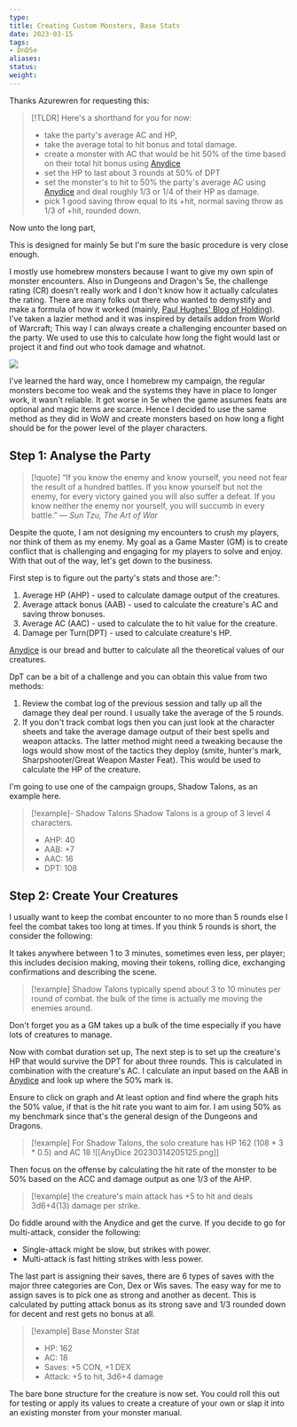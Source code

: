 ```yaml
---
type:
title: Creating Custom Monsters, Base Stats
date: 2023-03-15
tags: 
- DnD5e
aliases:
status:
weight:
---
```


Thanks Azurewren for requesting this:

> [!TLDR]
> Here's a shorthand for you for now: 
> - take the party's average AC and HP, 
> - take the average total to hit bonus and total damage.
> - create a monster with AC that would be hit 50% of the time based on their total hit bonus using [Anydice](http://anydice.com/)
> - set the HP to last about 3 rounds at 50% of DPT
> - set the monster's to hit to 50% the party's average AC using [Anydice](http://anydice.com/) and deal roughly 1/3 or 1/4 of their HP as damage.
> - pick 1 good saving throw equal to its +hit, normal saving throw as 1/3 of +hit, rounded down.

Now unto the long part,

This is designed for mainly 5e but I'm sure the basic procedure is very close enough.

I mostly use homebrew monsters because I want to give my own spin of monster encounters. Also in Dungeons and Dragon's 5e, the challenge rating (CR) doesn't really work and I don't know how it actually calculates the rating. There are many folks out there who wanted to demystify and make a formula of how it worked (mainly, [Paul Hughes' Blog of Holding](https://www.blogofholding.com/?p=7338)). I've taken a lazier method and it was inspired by details addon from World of Warcraft; This way I can always create a challenging encounter based on the party. We used to use this to calculate how long the fight would last or project it and find out who took damage and whatnot. 

![](https://www.warcrafttavern.com/wp-content/uploads/2020/10/Details-Damage-Meter-Classic-WoW-Classic-Addon.png)

I've learned the hard way, once I homebrew my campaign, the regular monsters become too weak and the systems they have in place to longer work, it wasn't reliable. It got worse in 5e when the game assumes feats are optional and magic items are scarce. Hence I decided to use the same method as they did in WoW and create monsters based on how long a fight should be for the power level of the player characters.

## Step 1: Analyse the Party 

> [!quote] 
> “If you know the enemy and know yourself, you need not fear the result of a hundred battles. If you know yourself but not the enemy, for every victory gained you will also suffer a defeat. If you know neither the enemy nor yourself, you will succumb in every battle.” ― <cite> Sun Tzu, The Art of War </cite>

Despite the quote, I am not designing my encounters to crush my players, nor think of them as my enemy. My goal as a Game Master (GM) is to create conflict that is challenging and engaging for my players to solve and enjoy. With that out of the way, let's get down to the business.

First step is to figure out the party's stats and those are:":
1. Average HP (AHP) - used to calculate damage output of the creatures.
2. Average attack bonus (AAB) - used to calculate the creature's AC and saving throw bonuses.
3. Average AC (AAC) -  used to calculate the to hit value for the creature.
4. Damage per Turn(DPT) - used to calculate creature's HP.

[Anydice](http://anydice.com/) is our bread and butter to calculate all the theoretical values of our creatures. 

DpT can be a bit of a challenge and you can obtain this value from two methods:
1. Review the combat log of the previous session and tally up all the damage they deal per round. I usually take the average of the 5 rounds. 
2. If you don't track combat logs then you can just look at the character sheets and take the average damage output of their best spells and weapon attacks. The latter method might need a tweaking because the logs would show most of the tactics they deploy (smite, hunter's mark, Sharpshooter/Great Weapon Master Feat). This would be used to calculate the HP of the creature.

I'm going to use  one of the campaign groups, Shadow Talons, as an example here. 

> [!example]- Shadow Talons
> Shadow Talons is a group of 3 level 4 characters.
> - AHP: 40
> - AAB: +7
> - AAC: 16
> - DPT: 108

## Step 2: Create Your Creatures

I usually want to keep the combat encounter to no more than 5 rounds else I feel the combat takes too long at times. If you think 5 rounds is short, the consider the following:

It takes anywhere between 1 to 3 minutes, sometimes even less, per player; this includes decision making, moving their tokens, rolling dice, exchanging confirmations and describing the scene. 


> [!example]
> Shadow Talons typically spend about 3 to 10 minutes per round of combat. the bulk of the time is actually me moving the enemies around.

Don't forget you as a GM takes up a bulk of the time especially if you have lots of creatures to manage. 

Now with combat duration set up, The next step is to set up the creature's HP that would survive the DPT for about three rounds. This is calculated in combination with the creature's AC. I calculate an input based on the AAB in  [Anydice](http://anydice.com/) and look up where the 50% mark is. 

Ensure to click on graph and At least option and find where the graph hits the 50% value, if that is the hit rate you want to aim for. I am using 50% as my benchmark since that's the general design of the Dungeons and Dragons.

> [!example]
> For Shadow Talons, the solo creature has HP 162 (108 * 3 * 0.5) and AC 18
> ![[AnyDice 20230314205125.png]]

Then focus on the offense by calculating the hit rate of the monster to be 50% based on the ACC and damage output as one 1/3 of the AHP.

> [!example]
> the creature's main attack has +5 to hit and deals 3d6+4(13) damage per strike. 

Do fiddle around with the Anydice and get the curve. If you decide to go for multi-attack, consider the following:
- Single-attack might be slow, but strikes with power.
- Multi-attack is fast hitting strikes with less power.

The last part is assigning their saves, there are 6 types of saves with the major three categories are Con, Dex or Wis saves. The easy way for me to assign saves is to pick one as strong and another as decent. This is calculated by putting attack bonus as its strong save and 1/3 rounded down for decent and rest gets no bonus at all.

> [!example] 
> Base Monster Stat
> - HP: 162
> - AC: 18
> - Saves: +5 CON, +1 DEX
> - Attack: +5 to hit, 3d6+4 damage

The bare bone structure for the creature is now set. You could roll this out for testing or apply its values to create a creature of your own or slap it into an existing monster from your monster manual. 